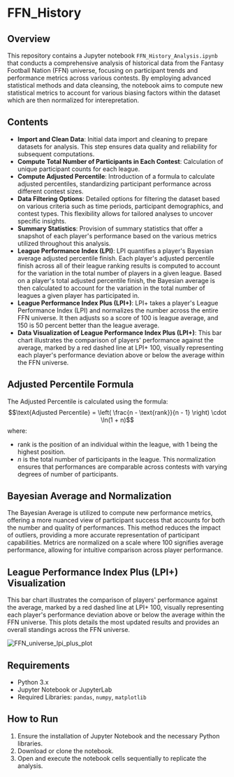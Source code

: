 # FFN_History

## Overview
This repository contains a Jupyter notebook `FFN_History_Analysis.ipynb` that conducts a comprehensive analysis of historical data from the Fantasy Football Nation (FFN) universe, focusing on participant trends and performance metrics across various contests. By employing advanced statistical methods and data cleansing, the notebook aims to compute new statistical metrics to account for various biasing factors within the dataset which are then normalized for interepretation.

## Contents
- **Import and Clean Data**: Initial data import and cleaning to prepare datasets for analysis. This step ensures data quality and reliability for subsequent computations.
- **Compute Total Number of Participants in Each Contest**: Calculation of unique participant counts for each league.
- **Compute Adjusted Percentile**: Introduction of a formula to calculate adjusted percentiles, standardizing participant performance across different contest sizes.
- **Data Filtering Options**: Detailed options for filtering the dataset based on various criteria such as time periods, participant demographics, and contest types. This flexibility allows for tailored analyses to uncover specific insights.
- **Summary Statistics**: Provision of summary statistics that offer a snapshot of each player's performance based on the various metrics utilized throughout this analysis.
- **League Performance Index (LPI)**: LPI quantifies a player's Bayesian average adjusted percentile finish. Each player's adjusted percentile finish across all of their league ranking results is computed to account for the variation in the total number of players in a given league. Based on a player's total adjusted percentile finish, the Bayesian average is then calculated to account for the variation in the total number of leagues a given player has participated in.
- **League Performance Index Plus (LPI+)**: LPI+ takes a player's League Performance Index (LPI) and normalizes the number across the entire FFN universe. It then adjusts so a score of 100 is league average, and 150 is 50 percent better than the league average.
- **Data Visualization of League Performance Index Plus (LPI+)**: This bar chart illustrates the comparison of players' performance against the average, marked by a red dashed line at LPI+ 100, visually representing each player's performance deviation above or below the average within the FFN universe.

## Adjusted Percentile Formula
The Adjusted Percentile is calculated using the formula:
$$\text{Adjusted Percentile} = \left( \frac{n - \text{rank}}{n - 1} \right) \cdot \ln(1 + n)$$
where:

- $\text{rank}$ is the position of an individual within the league, with 1 being the highest position.
- $n$ is the total number of participants in the league.
This normalization ensures that performances are comparable across contests with varying degrees of number of participants.

## Bayesian Average and Normalization
The Bayesian Average is utilized to compute new performance metrics, offering a more nuanced view of participant success that accounts for both the number and quality of performances. This method reduces the impact of outliers, providing a more accurate representation of participant capabilities. Metrics are normalized on a scale where 100 signifies average performance, allowing for intuitive comparison across player performance.

## League Performance Index Plus (LPI+) Visualization
This bar chart illustrates the comparison of players' performance against the average, marked by a red dashed line at LPI+ 100, visually representing each player's performance deviation above or below the average within the FFN universe. This plots details the most updated results and provides an overall standings across the FFN universe.

![FFN_universe_lpi_plus_plot](https://github.com/DevinD14/FFN_History/assets/66424619/13e306b1-ef98-410a-9b36-37517d10b2a7)

## Requirements

- Python 3.x
- Jupyter Notebook or JupyterLab
- Required Libraries: `pandas`, `numpy`, `matplotlib`

## How to Run
1. Ensure the installation of Jupyter Notebook and the necessary Python libraries.
2. Download or clone the notebook.
3. Open and execute the notebook cells sequentially to replicate the analysis.
